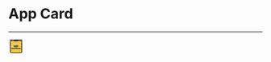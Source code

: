 
# App Card
_______________________________________________________________________________________________________________________________
<img height="30px" width="30px" src="https://github.com/evsxe/evsxe/blob/main/Formation/Screen.png"></img> 

